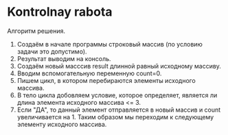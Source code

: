 # Kontrolnay rabota
Алгоритм решения.
1. Создаём в начале программы строковый массив (по условию задачи это допустимо).
2. Результат выводим на консоль.
3. Создаём новый масссив result длинной равный исходному массиву.
4. Вводим вспомогательную переменную count=0.
5. Пишем цикл, в котором перебираются элементы исходного массива.
6. В тело цикла добовляем условие, которое определяет, является ли длина элемента исходного массива <= 3.
7. Если "ДА", то данный элемент отправляется в новый массив и count  увеличивается на 1. Таким образом мы переходим к следующему элементу исходного массива.
